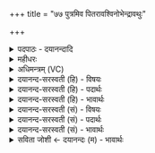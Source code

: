 +++
title = "७७ पुत्रमिव पितरावश्विनोभेन्द्रावथुः"

+++
<details><summary>पदपाठः - दयानन्दादि</summary>

पु॒त्रमि॒वेति॑ पु॒त्रम्ऽइ॑व। पि॒तरौ॑। अ॒श्विना॑। उ॒भा। इन्द्र॑। आ॒वथुः॑। काव्यैः॑। द॒ँसना॑भिः। यत्। सु॒राम॑म्। वि। अपि॑बः। शची॑भिः। सर॑स्वती। त्वा॒। म॒घ॒व॒न्निति॑ मघऽवन्। अ॒भि॒ष्ण॒क्। ७७।
</details>

<details><summary>महीधरः</summary>

म० 'पशुस्विष्टकृतो यस्मिन्नश्वासोऽहाव्यग्न इति' ( का० १९ । ६ । २१)। पशोः संबन्धिनि स्विष्टकृद्यागे यस्मिन्नश्वास इति पुरोनुवाक्या अहाव्यग्न इति याज्या द्वे अग्निदेवत्ये. जगतीत्रिष्टुभौ । हे अध्वर्यो, तस्मै अग्नये हृदा सह मतिं वुद्धिं चारुं समीचीनां जनय । अग्न्यर्थं मनोवुद्धी शुद्धे कुरु इत्यर्थः । कीदृशायाग्नये । कीलालपे कीलालमन्नरसं पिबतीति कीलालपास्तस्मै । सोमपृष्ठाय सोमः पृष्ठे यस्य तस्मै । यस्य पृष्ठे सोमाहुतयो हूयन्त इत्यर्थः । वेधसे विदधाति शुभं करोति वेधाः तस्मै शुभमतिकर्त्रे । तस्मै कस्मै । यस्मिन्नग्नौ एते पशवः अवसृष्टाः अवदायावदाय चतुरवत्तेन निक्षिप्ताः । तथा आहुताः आदायादाय हुताः । के पशवः । अश्वासः अश्वाः ऋषभासः ऋषभाः उक्षणः उक्षाणः सेचनसमर्था वृषाः । 'वा षपूर्वस्य निगमे' (पा० ६ । ४ । ९) इति उपधादीर्घाभावः । वशाः वन्ध्याः । मेषाः अजाः । यस्मिन्नेते पशवो हुतास्तस्मै मनःशुद्धिं कुर्विति होतुर्वाक्यम् ॥ ७८ ॥  
एकोनाशीतितमी।
</details>

<details><summary>अधिमन्त्रम् (VC)</summary>

- अश्विसरस्वतीन्द्रा देवताः
- विदर्भिर्ऋषिः
- भुरिक्पङ्क्तिः
- पञ्चमः
</details>

<details><summary>दयानन्द-सरस्वती (हि) - विषयः</summary>

फिर प्रकारान्तर से विद्वानों के विषय को अगले मन्त्र में कहा है ॥
</details>

<details><summary>दयानन्द-सरस्वती (हि) - पदार्थः</summary>

पदार्थान्वयभाषाः -  हे (मघवन्) उत्तमधन (इन्द्र) विद्या और ऐश्वर्य्ययुक्त विद्वन् ! तू (शचीभिः) बुद्धियों के साथ (यत्) जिससे (सुरामम्) अति रमणीय महौषधि के रस को (व्यपिबः) पीता है, इससे (सरस्वती) उत्तम शिक्षावती स्त्री (त्वा) तुझ को (अभिष्णक्) समीप सेवन करे, (उभा) दोनों (अश्विना) अध्यापक और उपदेशक (काव्यैः) कवियों के किये हुए (दंसनाभिः) कर्मों से जैसे (पितरौ) माता-पिता (पुत्रमिव) पुत्र का पालन करते हैं, वैसे तेरी (आवथुः) रक्षा करें ॥७७ ॥
</details>

<details><summary>दयानन्द-सरस्वती (हि) - भावार्थः</summary>

भावार्थभाषाः -  इस मन्त्र में उपमालङ्कार है। जैसे माता-पिता अपने सन्तानों की रक्षा करके सदा बढ़ावें, वैसे अध्यापक और उपदेशक शिष्य की रक्षा करके विद्या से बढ़ावें ॥७७ ॥
</details>

<details><summary>दयानन्द-सरस्वती (सं) - विषयः</summary>

पुनः प्रकारान्तरेण विद्वद्विषयमाह ॥
</details>

<details><summary>दयानन्द-सरस्वती (सं) - पदार्थः</summary>

पदार्थान्वयभाषाः -  हे मघवन्निन्द्र ! त्वं शचीभिर्यत् सुरामं व्यपिबस्तत् सरस्वती त्वाभिष्णगुभाश्विना काव्यैर्दंसनाभिः पितरौ पुत्रमिव त्वामावथुः ॥७७ ॥
</details>

<details><summary>दयानन्द-सरस्वती (सं) - भावार्थः</summary>

भावार्थभाषाः -  अत्रोपमालङ्कारः। यथा मातापितरौ स्वसन्तानान् रक्षित्वा नित्यमुन्नयेताम्, तथाऽध्यापकोपदेशकाः शिष्यान् सुरक्ष्य विद्यया वर्द्धयेयुः ॥७७ ॥
</details>

<details><summary>सविता जोशी ← दयानन्दः (म) - भावार्थः</summary>

भावार्थभाषाः -  या मंत्रात उपमालंकार आहे. जसे आई-वडील आपल्या मुलांचे रक्षण करून त्यांची नेहमी उन्नती करतात तसे अध्यापकांनी व उपदेशकांनी शिष्यांचे रक्षण करून विद्या वाढवावी.
</details>